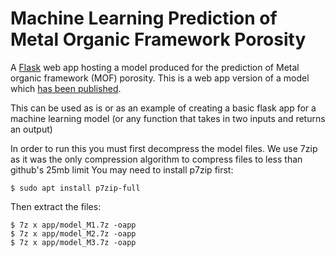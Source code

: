 # Machine Learning Prediction of Metal Organic Framework Porosity

A [Flask](https://flask.palletsprojects.com/en/2.2.x/) web app hosting a model produced for the prediction of Metal organic framework (MOF) porosity. This is a web app version of a model which [has been published](https://onlinelibrary.wiley.com/doi/10.1002/anie.202114573).

This can be used as is or as an example of creating a basic flask app for a machine learning model (or any function that takes in two inputs and returns an output)

In order to run this you must first decompress the model files.
We use 7zip as it was the only compression algorithm to compress files to less than github's 25mb limit
You may need to install p7zip first:
```
$ sudo apt install p7zip-full
```
Then extract the files:
```
$ 7z x app/model_M1.7z -oapp
$ 7z x app/model_M2.7z -oapp
$ 7z x app/model_M3.7z -oapp
```

